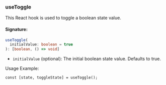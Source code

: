 ### useToggle

This React hook is used to toggle a boolean state value.

#### Signature:

```typescript
useToggle(
  initialValue: boolean = true
): [boolean, () => void]
```

* `initialValue` (optional): The initial boolean state value. Defaults to true.

Usage Example:

```
const [state, toggleState] = useToggle();
```
